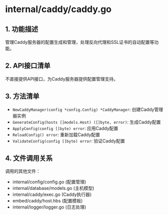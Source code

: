 # internal/caddy/caddy.go

## 1. 功能描述
管理Caddy服务器的配置生成和管理，处理反向代理和SSL证书的自动配置等功能。

## 2. API接口清单
不直接提供API接口，为Caddy服务器提供配置管理支持。

## 3. 方法清单
- `NewCaddyManager(config *config.Config) *CaddyManager`: 创建Caddy管理器实例
- `GenerateConfig(hosts []models.Host) ([]byte, error)`: 生成Caddy配置
- `ApplyConfig(config []byte) error`: 应用Caddy配置
- `ReloadConfig() error`: 重新加载Caddy配置
- `ValidateConfig(config []byte) error`: 验证Caddy配置

## 4. 文件调用关系
调用的其他文件：
- internal/config/config.go (配置管理)
- internal/database/models.go (主机模型)
- internal/caddy/exec.go (Caddy执行器)
- embed/caddy/host.hbs (配置模板)
- internal/logger/logger.go (日志处理) 
